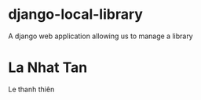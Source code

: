 # django-local-library
A django web application allowing us to manage a library 
# La Nhat Tan
Le thanh thiên